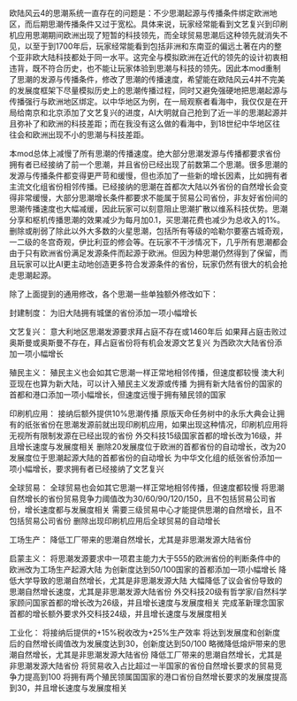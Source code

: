欧陆风云4的思潮系统一直存在的问题是：不少思潮起源与传播条件绑定欧洲地区，而后期思潮传播条件又过于宽松。具体来说，玩家经常能看到文艺复兴到印刷机应用思潮期间欧洲出现了短暂的科技领先，而全球贸易思潮后这种领先就消失不见，以至于到1700年后，玩家经常能看到包括非洲和东南亚的偏远土著在内的整个亚非欧大陆科技都处于同一水平。这完全与模拟欧洲在近代的领先的设计初衷相违背，既不符合历史，也不能让玩家体验到思潮与科技的领先。因此本mod重制了思潮的发源与传播条件，修改了思潮的传播速度，希望能在欧陆风云4并不完美的发展度框架下尽量模拟历史上的思潮传播过程，同时又避免强硬地把思潮起源与传播强行与欧洲地区绑定。以中华地区为例，在一局观察者看海中，我仅仅是在开局给南京和北京添加了文艺复兴的进度，AI大明就自己抢到了近一半的思潮起源并且弥补了和欧洲的科技差距；而在我没有这么做的看海中，到18世纪中华地区往往会和欧洲出现不小的思潮与科技差距。

本mod总体上减慢了所有思潮的传播速度。绝大部分思潮发源与传播都要求省份拥有者已经接纳了前一个思潮，并且省份已经出现了前数第二个思潮。很多思潮的发源与传播条件都变得更严苛和缓慢，但也添加了一些新的增长因素，比如拥有者主流文化组省份相邻传播。已经接纳的思潮在首都次大陆以外省份的自然增长会变得非常缓慢，大部分思潮增长条件都要求不能属于贸易公司省份，非友好省份间的思潮传播速度也大幅减缓，因此玩家可以刻意阻止思潮扩散以维系科技优势。思潮分享和枢机传播思潮的效果减少为每月加0.1，买思潮花费也减少为总收入的1%。删除或削弱了除此以外大多数的火星思潮，包括所有等级的哈勒尔要塞古城奇观，一二级的冬宫奇观，伊比利亚的修会等。在玩家不干涉情况下，几乎所有思潮都会由于只有欧洲省份满足发源条件而起源于欧洲。但因为种思潮仍然得到了保留，而且玩家可以比AI更主动地创造更多符合发源条件的省份，玩家仍然有很大的机会抢走思潮起源。

除了上面提到的通用修改，各个思潮一些单独额外修改如下：

封建制度：
为旧大陆拥有城堡的省份添加一项小幅增长

文艺复兴：
意大利地区思潮发源要求拜占庭不存在或1460年后
如果拜占庭击败过奥斯曼或奥斯曼不存在，拜占庭省份将有机会发源文艺复兴
为西欧次大陆省份添加一项小幅增长

殖民主义：
殖民主义也会如其它思潮一样正常地相邻传播，但速度都较慢
澳大利亚现在也算为新大陆，可以计入殖民主义发源或传播
为拥有新大陆省份的国家的首都和港口添加一项小幅增长，但速度远慢于拥有殖民领的国家

印刷机应用：
接纳后额外提供10%思潮传播
原版天命任务树中的永乐大典会让拥有的纸张省份在思潮发源前就出现印刷机应用，如果出现这种情况，印刷机应用将无视所有限制发源在已经出现的省份
外交科技15级国家首都的增长改为16级，并且增长速度与发展度相关
删除20发展度位于欧洲的首都省份的自动增长，改为20发展度位于思潮起源大陆的首都省份的自动增长
为中华文化组的纸张省份添加一项小幅增长，要求拥有者已经接纳了文艺复兴

全球贸易：
全球贸易也会如其它思潮一样正常地相邻传播，但速度都较慢
将思潮自然增长的省份贸易竞争力阈值改为30/60/90/120/150，且不包括贸易公司省份，增长速度都与发展度相关
需要三级贸易中心才能提供思潮的自然增长，且不包括贸易公司省份
删除出现印刷机应用后全球贸易的自动增长

工场生产：
降低工厂带来的思潮自然增长，尤其是非思潮发源大陆省份

启蒙主义：
将思潮发源要求中一项君主能力大于555的欧洲省份的判断条件中的欧洲改为工场生产起源大陆
为创新度达到50/100国家的首都添加一项小幅增长
降低大学导致的思潮自然增长，尤其是非思潮发源大陆
大幅降低了议会省份导致的思潮自然增长速度，尤其是非思潮发源大陆省份
外交科技20级有哲学家/自然科学家顾问国家首都的增长改为26级，并且增长速度与发展度相关
完成革新理念国家首都的增长额外要求外交科技24级，并且增长速度与发展度相关

工业化：
将接纳后提供的+15%税收改为+25%生产效率
将达到发展度和创新度后的自然增长阈值改为发展度达到30，创新度达到50/100
略微降低熔炉带来的思潮自然增长，尤其是非思潮发源大陆省份
降低工厂带来的思潮自然增长，尤其是非思潮发源大陆省份
将贸易收入占比超过一半国家的省份自然增长要求的贸易竞争力提高到100
将拥有两个殖民领属国国家的港口省份自然增长要求的发展度提高到30，并且增长速度与发展度相关
